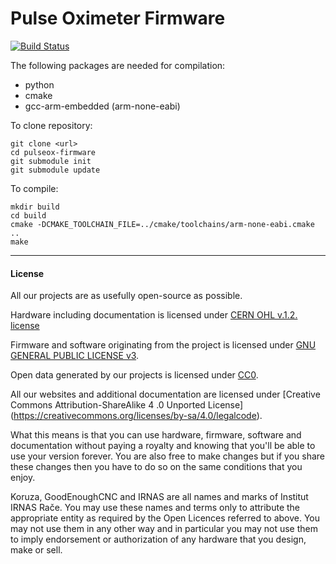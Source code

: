# Pulse Oximeter Firmware

[![Build Status](https://travis-ci.org/IRNAS/pulseox-firmware.svg?branch=master)](https://travis-ci.org/IRNAS/pulseox-firmware)

The following packages are needed for compilation:
* python
* cmake
* gcc-arm-embedded (arm-none-eabi)


To clone repository:
```
git clone <url>
cd pulseox-firmware
git submodule init
git submodule update
```

To compile:
```
mkdir build
cd build
cmake -DCMAKE_TOOLCHAIN_FILE=../cmake/toolchains/arm-none-eabi.cmake ..
make
```

---

#### License

All our projects are as usefully open-source as possible.

Hardware including documentation is licensed under [CERN OHL v.1.2. license](http://www.ohwr.org/licenses/cern-ohl/v1.2)

Firmware and software originating from the project is licensed under [GNU GENERAL PUBLIC LICENSE v3](http://www.gnu.org/licenses/gpl-3.0.en.html).

Open data generated by our projects is licensed under [CC0](https://creativecommons.org/publicdomain/zero/1.0/legalcode).

All our websites and additional documentation are licensed under [Creative Commons Attribution-ShareAlike 4 .0 Unported License] (https://creativecommons.org/licenses/by-sa/4.0/legalcode).

What this means is that you can use hardware, firmware, software and documentation without paying a royalty and knowing that you'll be able to use your version forever. You are also free to make changes but if you share these changes then you have to do so on the same conditions that you enjoy.

Koruza, GoodEnoughCNC and IRNAS are all names and marks of Institut IRNAS Rače. 
You may use these names and terms only to attribute the appropriate entity as required by the Open Licences referred to above. You may not use them in any other way and in particular you may not use them to imply endorsement or authorization of any hardware that you design, make or sell.

